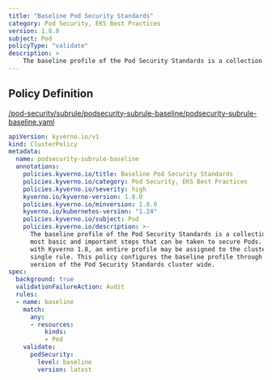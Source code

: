 ```yaml
---
title: "Baseline Pod Security Standards"
category: Pod Security, EKS Best Practices
version: 1.8.0
subject: Pod
policyType: "validate"
description: >
    The baseline profile of the Pod Security Standards is a collection of the most basic and important steps that can be taken to secure Pods. Beginning with Kyverno 1.8, an entire profile may be assigned to the cluster through a single rule. This policy configures the baseline profile through the latest version of the Pod Security Standards cluster wide.
---
```


## Policy Definition
<a href="https://github.com/kyverno/policies/raw/main//pod-security/subrule/podsecurity-subrule-baseline/podsecurity-subrule-baseline.yaml" target="-blank">/pod-security/subrule/podsecurity-subrule-baseline/podsecurity-subrule-baseline.yaml</a>

```yaml
apiVersion: kyverno.io/v1
kind: ClusterPolicy
metadata:
  name: podsecurity-subrule-baseline
  annotations:
    policies.kyverno.io/title: Baseline Pod Security Standards
    policies.kyverno.io/category: Pod Security, EKS Best Practices
    policies.kyverno.io/severity: high
    kyverno.io/kyverno-version: 1.8.0
    policies.kyverno.io/minversion: 1.8.0
    kyverno.io/kubernetes-version: "1.24"
    policies.kyverno.io/subject: Pod
    policies.kyverno.io/description: >-
      The baseline profile of the Pod Security Standards is a collection of the
      most basic and important steps that can be taken to secure Pods. Beginning
      with Kyverno 1.8, an entire profile may be assigned to the cluster through a
      single rule. This policy configures the baseline profile through the latest
      version of the Pod Security Standards cluster wide.
spec:
  background: true
  validationFailureAction: Audit
  rules:
  - name: baseline
    match:
      any:
      - resources:
          kinds:
          - Pod
    validate:
      podSecurity:
        level: baseline
        version: latest
```
